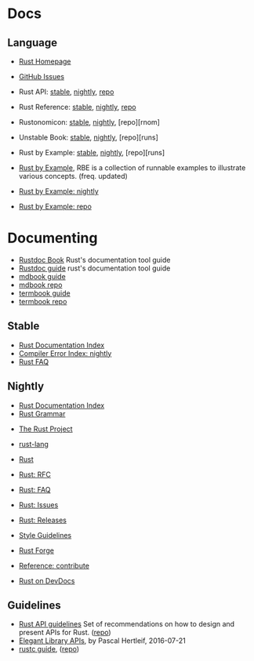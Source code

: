 # Docs

## Language
- [Rust Homepage][rust]
- [GitHub Issues][rlgi]
- Rust API: [stable][sapi], [nightly][napi], [repo][rapi]
- Rust Reference: [stable][sref], [nightly][nref], [repo][rref]
- Rustonomicon: [stable][snom], [nightly][nnom], [repo][rnom]
- Unstable Book: [stable][suns], [nightly][nuns], [repo][runs]
- Rust by Example: [stable][suns], [nightly][nuns], [repo][runs]




- [Rust by Example](https://rustbyexample.com), 
  RBE is a collection of runnable examples to illustrate various concepts. (freq. updated)
- [Rust by Example: nightly](https://doc.rust-lang.org/nightly/rust-by-example/)
- [Rust by Example: repo](https://github.com/rust-lang/rust-by-example)


# Documenting
- [Rustdoc Book][sdoc] Rust's documentation tool guide
- [Rustdoc guide][ndoc] rust's documentation tool guide
- [mdbook guide](https://rust-lang-nursery.github.io/mdBook/)
- [mdbook repo](https://github.com/rust-lang-nursery/mdBook)
- [termbook guide](https://byron.github.io/termbook/)
- [termbook repo](https://github.com/Byron/termbook)


## Stable
- [Rust Documentation Index](https://www.rust-lang.org/en-US/documentation.html)
- [Compiler Error Index: nightly](https://doc.rust-lang.org/nightly/error-index.html)
- [Rust FAQ](https://www.rust-lang.org/en-US/faq.html)


## Nightly
- [Rust Documentation Index](https://doc.rust-lang.org/nightly/)
- [Rust Grammar](https://doc.rust-lang.org/nightly/grammar.html)


[rust]: https://www.rust-lang.org
[sapi]: https://doc.rust-lang.org/std/
[napi]: https://doc.rust-lang.org/nightly/std/
[rapi]: https://github.com/rust-lang/rust

[sref]: https://doc.rust-lang.org/reference
[nref]: https://doc.rust-lang.org/nightly/reference
[rref]: https://github.com/rust-lang-nursery/reference

[snom]: https://doc.rust-lang.org/nomicon
[nnom]: https://doc.rust-lang.org/nightly/nomicon
[gnom]: https://github.com/rust-lang-nursery/nomicon

[suns]: https://doc.rust-lang.org/unstable-book/
[nuns]: https://doc.rust-lang.org/nightly/unstable-book/
[guns]: https://github.com/rust-lang/rust/tree/master/src/doc/unstable-book


[rlgi]: https://github.com/rust-lang/rust/issues/

[sdoc]: https://doc.rust-lang.org/rustdoc/
[ndoc]: https://doc.rust-lang.org/nightly/rustdoc/

[orrp]: https://www.rust-lang.org/en-US/friends.html
[sfaq]: https://www.rust-lang.org/en-US/faq.html



- [The Rust Project](https://www.rust-lang.org)
- [rust-lang](https://github.com/rust-lang)
- [Rust](https://github.com/rust-lang/rust)
- [Rust: RFC](https://rust-lang.github.io/rfcs/)
- [Rust: FAQ](https://www.rust-lang.org/en-US/faq.html)
- [Rust: Issues](https://github.com/rust-lang/rust/issues)
- [Rust: Releases](https://github.com/rust-lang/rust/blob/master/RELEASES.md)
- [Style Guidelines](https://doc.rust-lang.org/1.0.0/style/README.html)
- [Rust Forge](https://forge.rust-lang.org/)


- [Reference: contribute](https://github.com/rust-lang-nursery/reference/issues/9)

- [Rust on DevDocs](http://devdocs.io./rust/)




## Guidelines
- [Rust API guidelines](https://rust-lang-nursery.github.io/api-guidelines/)
  Set of recommendations on how to design and present APIs for Rust. 
  ([repo](https://github.com/rust-lang-nursery/api-guidelines))
- [Elegant Library APIs](https://deterministic.space/elegant-apis-in-rust.html),
  by Pascal Hertleif, 2016-07-21
- [rustc guide](https://rust-lang-nursery.github.io/rustc-guide/), 
([repo](https://github.com/rust-lang-nursery/rustc-guide))
